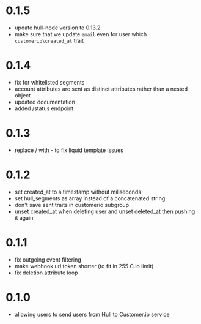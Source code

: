 # 0.1.5
- update hull-node version to 0.13.2
- make sure that we update `email` even for user which `customerio\created_at` trait

# 0.1.4
- fix for whitelisted segments
- account attributes are sent as distinct attributes rather than a nested object
- updated documentation
- added /status endpoint

# 0.1.3
- replace / with - to fix liquid template issues

# 0.1.2

- set created_at to a timestamp without miliseconds
- set hull_segments as array instead of a concatenated string
- don't save sent traits in customerio subgroup
- unset created_at when deleting user and unset deleted_at then pushing it again

# 0.1.1

- fix outgoing event filtering
- make webhook url token shorter (to fit in 255 C.io limit)
- fix deletion attribute loop

# 0.1.0

- allowing users to send users from Hull to Customer.io service
